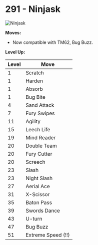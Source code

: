 # 291 - Ninjask
![][291]

**Moves:**

 - Now compatible with TM62, Bug Buzz.

**Level Up:**

Level | Move
---   | ---
  1   | Scratch
  1   | Harden
  1   | Absorb
  1   | Bug Bite
  4   | Sand Attack
  7   | Fury Swipes
 11   | Agility
 15   | Leech Life
 19   | Mind Reader
 20   | Double Team
 20   | Fury Cutter
 20   | Screech
 23   | Slash
 23   | Night Slash
 27   | Aerial Ace
 31   | X-Scissor
 35   | Baton Pass
 39   | Swords Dance
 43   | U-turn
 47   | Bug Buzz
 51   | Extreme Speed (!!)



[291]: https://raw.githubusercontent.com/PokeAPI/sprites/master/sprites/pokemon/291.png "Ninjask"
